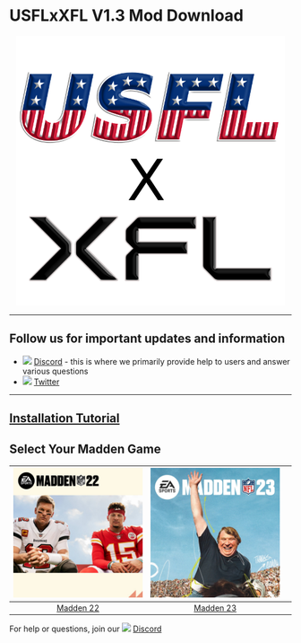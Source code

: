 # USFLxXFL V1.3 Mod Download 

<p align="center">
  <img width="480" src="https://github.com/cornerrouteking/USFLxXFL/blob/master/tools/USFL_Logo-svg%20(1).png">
</p>

---------
## Follow us for important updates and information
- <img width="20" src="https://logo-logos.com/wp-content/uploads/2018/03/Discord_icon.png"> [Discord](https://discord.gg/89ZtB6qFdw) - this is where we primarily provide help to users and answer various questions
- <img width="20" src="https://1000logos.net/wp-content/uploads/2017/06/Twitter-Logo.png"> [Twitter](https://twitter.com/USFLxXFL23)
---------
## [Installation Tutorial](https://youtu.be/WvX9gv5JpPs) 
## Select Your Madden Game
| <a href="https://drive.google.com/file/d/1tGN-Evd2pM5ikoNDQqrb878Jtc4AWwm5/view?usp=share_link"><img width="300" src="https://github.com/cornerrouteking/USFLxXFL/blob/master/tools/madden-22-qbs-1623952148822.jpg"></a>  | <a href="https://www.mediafire.com/file/cbv0uz8nns3d32k/USFLxXFLV1.3.rar/file"><img width="300" src="https://github.com/cornerrouteking/USFLxXFL/blob/master/tools/madden-23-cover.jpg"> | <a href="">
|:---:|:---:|:---:|
| [Madden 22](https://drive.google.com/file/d/1tGN-Evd2pM5ikoNDQqrb878Jtc4AWwm5/view?usp=share_link) | [Madden 23](https://www.mediafire.com/file/cbv0uz8nns3d32k/USFLxXFLV1.3.rar/file)


For help or questions, join our <img width="20" src="https://logo-logos.com/wp-content/uploads/2018/03/Discord_icon.png"> [Discord](https://discord.gg/89ZtB6qFdw)
